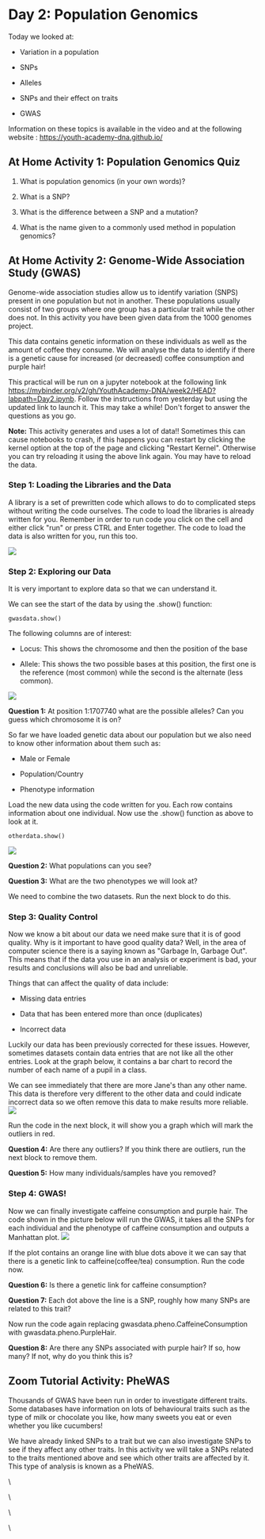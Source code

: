 # Day 2: Population Genomics

Today we looked at:

- Variation in a population

- SNPs

- Alleles

- SNPs and their effect on traits

- GWAS

Information on these topics is available in the video and at the following website : https://youth-academy-dna.github.io/

  

## At Home Activity 1: Population Genomics Quiz 

1. What is population genomics (in your own words)?

   

2. What is a SNP?

   

3. What is the difference between a SNP and a mutation?

   

4. What is the name given to a commonly used method in population genomics?

   

## At Home Activity 2: Genome-Wide Association Study (GWAS) 

Genome-wide association studies allow us to identify variation (SNPS) present in one population but not in another. These populations usually consist of two groups where one group has a particular trait while the other does not. In this activity you have been given data from the 1000 genomes project.

This data contains genetic information on these individuals as well as the amount of coffee they consume. We will analyse the data to identify if there is a genetic cause for increased (or decreased) coffee consumption and purple hair!

This practical will be run on a jupyter notebook at the following link https://mybinder.org/v2/gh/YouthAcademy-DNA/week2/HEAD?labpath=Day2.ipynb. Follow the instructions from yesterday but using the updated link to launch it.
This may take a while! Don't forget to answer the questions as you go.



**Note:** This activity generates and uses a lot of data!! Sometimes this can cause notebooks to crash, if this happens you can restart by clicking the kernel option at the top of the page and clicking "Restart Kernel".   Otherwise you can try reloading it using the above link again. You may have to reload the data.

### Step 1: Loading the Libraries and the Data 


A library is a set of prewritten code which allows to do to complicated steps without writing the code ourselves. The code to load the libraries is already written for you. Remember in order to run code you click on the cell and either click "run" or press CTRL and Enter together. The code to load the data is also written for you, run this too.


![](images/gwaslib.png)

### Step 2: Exploring our Data 

It is very important to explore data so that we can understand it.

We can see the start of the data by using the .show() function:

```{python}
gwasdata.show()
```



The following columns are of interest:

-   Locus: This shows the chromosome and then the position of the base

-   Allele: This shows the two possible bases at this position, the first one is the reference (most common) while the second is the alternate (less common).


![](images/explore.png)

**Question 1:** At position 1:1707740 what are the possible alleles? Can you guess which
chromosome it is on?



So far we have loaded genetic data about our population but we also need to know other information about them such as:

-   Male or Female

-   Population/Country

-   Phenotype information

Load the new data using the code written for you. Each row contains information about one individual.
Now use the .show() function as above to look at it.

```{python}
otherdata.show()
```




![](images/otherdata.png)

**Question 2:** What populations can you see?


**Question 3:** What are the two phenotypes we will look at?


We need to combine the two datasets. Run the next block to do this.

### Step 3: Quality Control

Now we know a bit about our data we need make sure that it is of good quality. Why is it important to have good quality data? Well, in the area of computer science there is a saying known as "Garbage In,
Garbage Out". This means that if the data you use in an analysis or experiment is bad, your results and conclusions will also be bad and unreliable.

Things that can affect the quality of data include:

-   Missing data entries

-   Data that has been entered more than once (duplicates)

-   Incorrect data

Luckily our data has been previously corrected for these issues. However, sometimes datasets contain data entries that are not like all the other entries. Look at the graph below, it contains a bar chart to record the number of each name of a pupil in a class.

We can see immediately that there are more Jane's than any other name. This data is therefore very different to the other data and could indicate incorrect data so we often remove this data to make results
more reliable.
![](images/outliers.png)

Run the code in the next block, it will show you a graph which will mark
the outliers in red. 

**Question 4:** Are there any outliers? If you think there are outliers, run the next block to remove them.


**Question 5:** How many individuals/samples have you removed?



### Step 4: GWAS! 

Now we can finally investigate caffeine consumption and purple hair. The code shown in the picture below will run the GWAS, it takes all the SNPs for each individual and the phenotype of caffeine consumption and outputs a Manhattan plot.
![](images/gwas1.png)

If the plot contains an orange line with blue dots above it we can say that there is a genetic link to caffeine(coffee/tea) consumption. Run the code now.

**Question 6:** Is there a genetic link for caffeine consumption?


**Question 7:** Each dot above the line is a SNP, roughly how many SNPs are related to this trait?


Now run the code again replacing gwasdata.pheno.CaffeineConsumption with
gwasdata.pheno.PurpleHair.

**Question 8:** Are there any SNPs associated with purple hair? If so, how many? If not,
why do you think this is?


## Zoom Tutorial Activity: PheWAS 

Thousands of GWAS have been run in order to investigate different traits. Some databases have information on lots of behavioural traits such as the type of milk or chocolate you like, how many sweets you eat or even whether you like cucumbers! 

We have already linked SNPs to a trait but we can also investigate SNPs to see if they affect any other traits. In this activity we will take a SNPs related to the traits mentioned above and see which other traits are affected by it. This type of analysis is known as a PheWAS.







\

\

\

\
